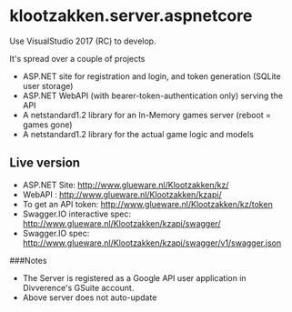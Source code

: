 # klootzakken.server.aspnetcore
Use VisualStudio 2017 (RC) to develop.

It's spread over a couple of projects
* ASP.NET site for registration and login, and token generation (SQLite user storage)
* ASP.NET WebAPI (with bearer-token-authentication only) serving the API
* A netstandard1.2 library for an In-Memory games server (reboot = games gone)
* A netstandard1.2 library for the actual game logic and models

## Live version
* ASP.NET Site: http://www.glueware.nl/Klootzakken/kz/
* WebAPI : http://www.glueware.nl/Klootzakken/kzapi/
* To get an API token: http://www.glueware.nl/Klootzakken/kz/token
* Swagger.IO interactive spec: http://www.glueware.nl/Klootzakken/kzapi/swagger/
* Swagger.IO spec: http://www.glueware.nl/Klootzakken/kzapi/swagger/v1/swagger.json

###Notes
* The Server is registered as a Google API user application in Divverence's GSuite account.
* Above server does not auto-update
